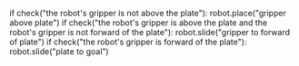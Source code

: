 

if check("the robot's gripper is not above the plate"):
    robot.place("gripper above plate")
if check("the robot's gripper is above the plate and the robot's gripper is not forward of the plate"):
    robot.slide("gripper to forward of plate")
if check("the robot's gripper is forward of the plate"):
    robot.slide("plate to goal")